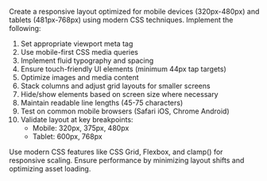 Create a responsive layout optimized for mobile devices (320px-480px) and tablets (481px-768px) using modern CSS techniques. Implement the following:

1. Set appropriate viewport meta tag
2. Use mobile-first CSS media queries
3. Implement fluid typography and spacing
4. Ensure touch-friendly UI elements (minimum 44px tap targets)
5. Optimize images and media content
6. Stack columns and adjust grid layouts for smaller screens
7. Hide/show elements based on screen size where necessary
8. Maintain readable line lengths (45-75 characters)
9. Test on common mobile browsers (Safari iOS, Chrome Android)
10. Validate layout at key breakpoints:
    - Mobile: 320px, 375px, 480px
    - Tablet: 600px, 768px

Use modern CSS features like CSS Grid, Flexbox, and clamp() for responsive scaling. Ensure performance by minimizing layout shifts and optimizing asset loading.